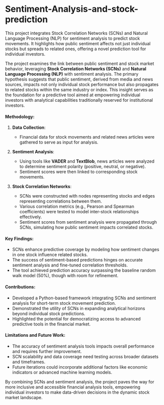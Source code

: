 # Sentiment-Analysis-and-stock-prediction
This project integrates Stock Correlation Networks (SCNs) and Natural Language Processing (NLP) for sentiment analysis to predict stock movements. It highlights how public sentiment affects not just individual stocks but spreads to related ones, offering a novel prediction tool for individual investors.


The project examines the link between public sentiment and stock market behavior, leveraging **Stock Correlation Networks (SCNs)** and **Natural Language Processing (NLP)** with sentiment analysis. The primary hypothesis suggests that public sentiment, derived from media and news sources, impacts not only individual stock performance but also propagates to related stocks within the same industry or index. This insight serves as the foundation for a predictive tool aimed at empowering individual investors with analytical capabilities traditionally reserved for institutional investors.

#### Methodology:
1. **Data Collection**:
   - Financial data for stock movements and related news articles were gathered to serve as input for analysis.
   
2. **Sentiment Analysis**:
   - Using tools like **VADER** and **TextBlob**, news articles were analyzed to determine sentiment polarity (positive, neutral, or negative).
   - Sentiment scores were then linked to corresponding stock movements.

3. **Stock Correlation Networks**:
   - SCNs were constructed with nodes representing stocks and edges representing correlations between them.
   - Various correlation metrics (e.g., Pearson and Spearman coefficients) were tested to model inter-stock relationships effectively.
   - Sentiment scores from sentiment analysis were propagated through SCNs, simulating how public sentiment impacts correlated stocks.

#### Key Findings:
- SCNs enhance predictive coverage by modeling how sentiment changes in one stock influence related stocks.
- The success of sentiment-based predictions hinges on accurate sentiment analysis and fine-tuned correlation thresholds.
- The tool achieved prediction accuracy surpassing the baseline random walk model (50%), though with room for refinement.

#### Contributions:
- Developed a Python-based framework integrating SCNs and sentiment analysis for short-term stock movement prediction.
- Demonstrated the utility of SCNs in expanding analytical horizons beyond individual stock predictions.
- Highlighted the potential for democratizing access to advanced predictive tools in the financial market.

#### Limitations and Future Work:
- The accuracy of sentiment analysis tools impacts overall performance and requires further improvement.
- SCN scalability and data coverage need testing across broader datasets and timeframes.
- Future iterations could incorporate additional factors like economic indicators or advanced machine learning models.

By combining SCNs and sentiment analysis, the project paves the way for more inclusive and accessible financial analysis tools, empowering individual investors to make data-driven decisions in the dynamic stock market landscape.











